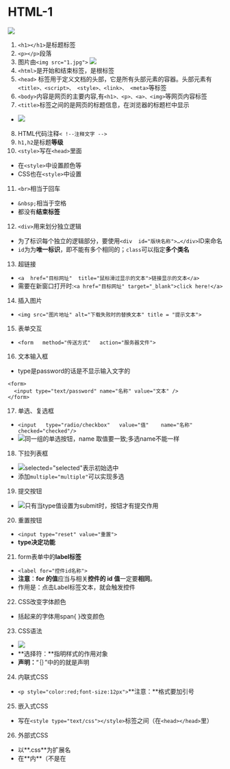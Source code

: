 # HTML-1
![](https://upload-images.jianshu.io/upload_images/6322775-739b3c6f4c4d7c8a.png?imageMogr2/auto-orient/strip%7CimageView2/2/w/1240)

1. `<h1></h1>`是标题标签
2. `<p></p>`段落
3. 图片由`<img src="1.jpg">`
![](https://upload-images.jianshu.io/upload_images/6322775-c3f030a6c69f12c0.png?imageMogr2/auto-orient/strip%7CimageView2/2/w/1240)
4. `<html>`是开始和结束标签，是根标签
5. `<head>` 标签用于定义文档的头部，它是所有头部元素的容器。头部元素有`<title>、<script>、 <style>、<link>、 <meta>`等标签
6. `<body>`内容是网页的主要内容,有`<h1>、<p>、<a>、<img>`等网页内容标签
7. `<title>`标签之间的是网页的标题信息，在浏览器的标题栏中显示
- ![](https://upload-images.jianshu.io/upload_images/6322775-7ae896c295f3e7f9.png?imageMogr2/auto-orient/strip%7CimageView2/2/w/1240)
8. HTML代码注释`< !--注释文字 -->`
9. `h1,h2`是标题**等级**
10. `<style>`写在`<head>`里面
- 在`<style>`中设置颜色等
- CSS也在`<style>`中设置
11. `<br>`相当于回车
- `&nbsp;`相当于空格
- 都没有**结束标签**
12. `<div>`用来划分独立逻辑
- 为了标识每个独立的逻辑部分，要使用`<div  id="版块名称">…</div>`ID来命名
- `id`为为**唯一标识**，即不能有多个相同的；`class`可以指定**多个类名**
13. 超链接
- `<a  href="目标网址"  title="鼠标滑过显示的文本">链接显示的文本</a>`
- 需要在新窗口打开时:`<a href="目标网址" target="_blank">click here!</a>`
14. 插入图片
- `<img src="图片地址" alt="下载失败时的替换文本" title = "提示文本">`
15. 表单交互
- `<form   method="传送方式"   action="服务器文件">`
16. 文本输入框
- type是password的话是不显示输入文字的
 ```
<form>
   <input type="text/password" name="名称" value="文本" />
</form>
 ```
17. 单选、复选框
- `<input   type="radio/checkbox"   value="值"    name="名称"   checked="checked"/>`
- ![同一组的单选按钮，name 取值要一致;多选name不能一样](https://upload-images.jianshu.io/upload_images/6322775-2db49d43aade2404.png?imageMogr2/auto-orient/strip%7CimageView2/2/w/1240)
18. 下拉列表框
- ![selected="selected"表示初始选中](https://upload-images.jianshu.io/upload_images/6322775-553c5e2aa4a42bb3.png?imageMogr2/auto-orient/strip%7CimageView2/2/w/1240)
- 添加`multiple="multiple"`可以实现多选
19. 提交按钮
- ![只有当type值设置为submit时，按钮才有提交作用](https://upload-images.jianshu.io/upload_images/6322775-e9551a2583223d07.png?imageMogr2/auto-orient/strip%7CimageView2/2/w/1240)
20. 重置按钮
- `<input type="reset" value="重置">`
- **type决定功能**
21. form表单中的**label标签**
- `<label for="控件id名称">`
- **注意**：**for 的值**应当与相关**控件的 id 值**一定要**相同**。
- 作用是：点击Label标签文本，就会触发控件
22. CSS改变字体颜色
- <span></span>括起来的字体用span{ }改变颜色
23. CSS语法
- ![](https://upload-images.jianshu.io/upload_images/6322775-343ac24aabf18e55.png?imageMogr2/auto-orient/strip%7CimageView2/2/w/1240)
- **选择符：**指明样式的作用对象
- **声明：**“｛｝”中的的就是声明
24. 内联式CSS
- `<p style="color:red;font-size:12px">`**注意：**格式要加引号
25. 嵌入式CSS
- 写在`<style type="text/css"></style>`标签之间（在`<head></head>`里）
26. 外部式CSS
- 以**.css**为扩展名
- 在**<head>内**（不是在<style>标签内）使用<link>标签将css样式文件链接到HTML文件内
- `<link href="文件名" rel="stylesheet" type="text/css" />`
- `rel="stylesheet" type="text/css"` 是固定写法
27. 类选择器
- `.类选器名称{css样式代码;}`
- `<span></span>`本身没有用，但是想要为标签中的字体**单独**设置样式，就需要**“类”**来标记
28. ID选择器（不能有重复ID，不能同时设置多个样式）
- `<span id="名称"></span>`
- `#ID名称{css样式代码;}`
29. 只有子选择器可以加入红线框
30. 伪类选择符
- 鼠标滑过的位置会变色
- `标签名:hover{css样式代码;}`
31. **标签之间用空格连接表示层级关系**
32. **Label**标签
- **for**与表单的**Id**对应，作用是点击label相当于点击表单

# HTML-2

Tips：

- 为什么在`<head>`引入`<script>`不好用，因为当script引入的js需要操作节点时，`<body>`中的结构还没有读取到

- 所有容器的子元素，不设宽高的话宽度都是默认铺满的，只有高度需要自行设置，不是只有flex、grid布局才铺满
- js中**标签属性**是**大小写**的，在**html**页面要改为**短横线**分隔，但是**标签名**没有限制，用什么奇里古怪的命名方式都行
- “<input type='number'>”可以限制输入的值不能是字母或空格，你打字母空格打不上去
- “innerHTML = '字符串' ”，所有内容必须用引号包裹，如果里面是“html标签”，则会识别渲染
- html对“display：none”的元素时**不渲染**的，所以元素相关**属性值**均为**0或null**

---

> **href**是关联当前元素和引用资源之间的联系；
>
> **src**是引用资源，表示替换当前元素

> 锚点链接：定位到页面内某一位置(**#**号代表锚点)(返回顶部使用逆向)、用name或者id为特定位置起名，全称<a href="a.html#name1">回到顶部</a>，之后简写成“#id”了
>
> <a href="**#link**">标题</a>
>
> ​    也可以“<a href=javascript：一段js代码;”，表示在触发“<a>”默认操作时，执行一段js代码
>
> <h3 id="link">内容</h3>（使用id和name功用一样，命名规范不同）
>
> **:target选择器**可以为锚点添加样式
>
> download属性既可以用来指定下载链接，也可以指定下载文件名，只要download有下载地址，href是否为空都可以下载
>
> target属性：a标签将以何种方式跳转，‘_blank’在新窗口打开，‘_self (默认)’
>
> Tips：
>
> ​    1、将a标签填满容器，并透明显示，从而实现定位跳转

> th和td不同的一点是th带加粗
>
> 页面想不跳转加#或者不写链接都可，但是#可以不刷新页面
>
> input标签：表单中的value值代表向服务器传递的数据；name是表单元素的名称，选项框都要有相同的；
>
> form标签：action表示向何处发送的地址
>
> select标签：由option标签组成，***size***属性表示的是显示行数；option中selected属性设置默认选项

![img](https://upload-images.jianshu.io/upload_images/6322775-bf4beb046ff9b398.png?imageMogr2/auto-orient/strip%7CimageView2/2/w/1240)

![img](https://upload-images.jianshu.io/upload_images/6322775-d9a21f2143555344.png?imageMogr2/auto-orient/strip%7CimageView2/2/w/1240)

把要框选的内容用label包裹

> Auto Rename Tag 标签自动补全
>
> 地址可以用#，target不能用#作为属性
>
> Ctrl+/ 注释快捷键
>
> 只有“按钮”input属性可以用value显示文字
>
> button标签：title属性可以显示悬停文字

---

div独占一行，把标签中的内容分割成块，里面什么都能放；span不换行，文本级标签，不能放p、h、ul、dl、ol、div。

div是专门为css而生的，搭配“div+css”实现各种样式，实际开发中很少使用文本标签，都是容器标签。

容器标签（同时也是块级元素）：div ul li ol dl(定义列表)

div+css只会用到很少的标签：div a span img input ul(无序列表) ol(有序列表) dl(自定义列表) 

span是行内元素，不设为block无法设置宽高

span适用于文字，会自动根据文字长度和大小改变宽高，但是当父元素设置为**flex布局**时，会将未设**宽高**的元素**自动铺满**

------

<img>标签：如果想保证图片等比例缩放，只设置width和height中的一个，剩下的宽或高页面会自适应。

dl（定义列表，用的非常多）：dt(标题)是必须的，dd非必须

<ul>和<ol>都是用<li>，<dl>使用<dt>和<dd>


------

**用什么标签不是根据样子来决定，而是根据结构(语义)，dl和div都是常用结构**

------

表格是由行组成的(行是由列组成的)，而不是由行和列组成

------

Get和Post提交的区别：

Get会以**键值对**的形式将提交的数据追加在后面，以？间隔；

Post发送的数据则是不可见

![img](https://upload-images.jianshu.io/upload_images/6322775-84a55c3bb0152139.png?imageMogr2/auto-orient/strip%7CimageView2/2/w/1240)

input属性

value在input中的作用：对于checkbox和radio来说是必须的，该值会发送至表单。对其他是默认显示内容。

placeholder跟value的不同：不会被提交表单，在获得焦点时自动消失；设置定位属性有效(position和left)，但是不能用外边距

------

用id属性的元素会在dom中自动注册，不需要getElement可以直接用id名调用节点方法

------

用在拖拽**目标**上的事件：

ondragstart - 用户开始拖动**元素**时触发

ondrag - **元素**正在拖动时触发

ondragend - 用户完成**元素**拖动后触发

用在拖拽**容器**上的事件：

ondragenter - 当被鼠标拖动的对象进入其**容器范围**内时**触发**此事件

ondragover - 当某被拖动的对象在另一对象**容器范围**内拖动时**触发**此事件

ondragleave - 当被鼠标拖动的对象离开其**容器范围**内时**触发**此事件

ondrop - 在一个拖动过程中，释放鼠标键时触发此事件

------

span标签是inline不是block，所以显示不出来图形样式

------

行内进行运算时需要加括号

------

HTML**属性名**对大小写不敏感，会统一转换成小写，在js中是驼峰式的写法在HTML中写成短横线分隔，或者统一都写成短横线

![img](https://upload-images.jianshu.io/upload_images/6322775-f07c8f6f5807509c.png?imageMogr2/auto-orient/strip%7CimageView2/2/w/1240)

------

html的加载顺序：

​    解析html结构 -> 加载外部脚本和样式表文件 -> 解析并执行脚本代码 -> 构造html dom模型 -> 加载图片等外部文件 -> 页面加载完毕。

​    html文件从上至下读取，如果“head”中外部引入文件读取慢，则会发生“js阻塞”，只有等前一个文件/服务器读取完才能执行后面的操作

解决办法：

​    1、使用 v-cloak指令<div **v-cloak**>{{msg}}</div>；这个指令保持在元素上知道关联实例结束编译

​    2、使用 v-html指令 <div v-html='msg'></div>

​    3、使用 v-text指令 <div v-text='msg'></div>

​    4、使用template标签将需要渲染的 html 包起来；template标签 是一种用于保存客户端内容的机制，该内容在页面加载时不被渲染，但可以在运行时使用JavaScript进行实例化。

------

**HTML全局属性**(可以与所有元素一起使用)：

​    title：为元素标签添加鼠标**悬停信息**

​    data-*：搭配 `getAttribute(' ')`方法 来获得标签上的自定义 `data-*` 属性；

​        通过JS中 `dataset.后缀名` 设置/setAttribute('data-*'，值)

​        或者通过JQ中 `data('后缀名')`方法 设置

​    draggable：链接和图像默认是可拖动的

​    其他的还有style和class等

------

**取值类型：**

  1、·**<input type="checkbox/radio">**·值存在dom节点的·**checked**·属性中

  2、·**<input type="text">**·值存在dom节点的·**value**·属性中

  3、·**<input type="text">**·值存在dom节点的·**files**·属性中，是个类似数组的·**只读**·类型，不具有数组常用的那些方法，只能用for循环遍历取出里面的对象，添加到自定义数组中，展示和上传文件时使用自定义数组

## 标签修改原样式

- [<ul>]()：`<ul>`默认有`padding`和`margin`属性，将这两者设为0即可
  - 列表默认垂直排列，可以在`<ul>`样式设置==flex布局==来横向排列
- [<li>]()：前带有小圆点，用`list-style`CSS属性设置清除

## 标签细节

- [input]()：==value==即使在HTML写死，在==页面修改==时获取到的也是==当前输入值==
  - [text-align]()：CSS样式。可以调整输入内容位置
  - [readonly]()：标签属性。输入框变成只读，可选中但不能输入